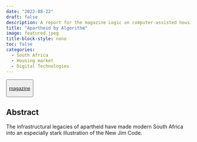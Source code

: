 ```yaml
---
date: "2022-08-22"
draft: false
description: A report for the magazine Logic on computer-assisted housing discrimination in South Africa.
title: "Apartheid by Algorithm"
image: featured.jpeg
title-block-style: none
toc: false
categories: 
  - South Africa
  - Housing market
  - Digital Technologies
---
```


<button type="button" class="btn btn-outline-success">

<a href="https://logicmag.io/home/apartheid-by-algorithm/">magazine</a>

</button>

## Abstract

The infrastructural legacies of apartheid have made modern South Africa into an especially stark illustration of the New Jim Code.
